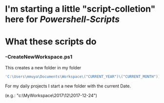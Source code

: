 # I'm starting a little "script-colletion" here for *Powershell-Scripts*

# What these scripts do

### -CreateNewWorkspace.ps1
This creates a new folder in my folder 
```php
'C:\Users\mmuya\Documents\Workspace\("CURRENT_YEAR")\("CURRENT_MONTH"))\("YYYY-MM-dd")'
```
For my daily projects I start a new folder with the current Date.

(e.g.: "c:\MyWorkspace\2017\12\2017-12-24")

